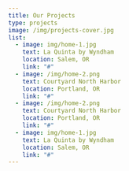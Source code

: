 ```yaml
---
title: Our Projects
type: projects
image: /img/projects-cover.jpg
list:
  - image: img/home-1.jpg
    text: La Quinta by Wyndham
    location: Salem, OR
    link: "#"
  - image: /img/home-2.png
    text: Courtyard North Harbor
    location: Portland, OR
    link: "#"
  - image: /img/home-2.png
    text: Courtyard North Harbor
    location: Portland, OR
    link: "#"
  - image: img/home-1.jpg
    text: La Quinta by Wyndham
    location: Salem, OR
    link: "#"
---
```



